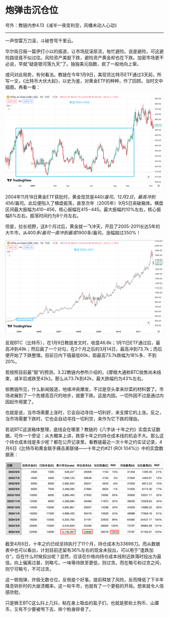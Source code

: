 # 炮弹击沉仓位

号外：教链内参4.13《减半一夜变利空，风幡未动人心动》

* * *

一声惊雷万刀滚，斗破苍穹千里云。

华尔街日报一篇伊打小以的报道，让市场屁滚尿流，匆忙避险。说是避险，可这避险路径竟不似过往。风险资产美股下跌，避险资产黄金却也在下跌。加密市场更不必说，早就“疑是银河落九天”了。独独美元指数，疯了一般地向上窜。

或问对此局势，有何看法。教链在今年1月9日，美现货比特币ETF通过3天前，所写一文，《比特币大伏大起》，以史为鉴，对黄金ETF的种种，作了回顾。当时文中插图，再看一看：

![](2024-04-14-A01.png)

2004年11月18日黄金ETF获批时，黄金现货是$440/盎司。12月2日，最高冲到$456/盎司。此后便陷入了横盘振荡，直至次年（2005年）9月5日突破箱体。横盘区间最大振幅为$410-$456，核心振幅在$415-$445。最大振幅约10%左右，核心振幅6%左右。振荡时间约为8个月左右。

但是，拉长视野，这8个月过后，黄金就一飞冲天，开启了2005-2011长达5年的大牛市，从$400多/盎司一直冲到最高$1900多/盎司，涨幅超过350%！

![](2024-04-14-A02.png)

反观BTC（比特币），在1月9日教链发文时，收盘46.8k；1月11日ETF通过后，最高冲到49k；然后画了一个对勾，在2个月之后的3月14日，最高冲到73.7k；而后便开始了下跌整理。目前日内下插最低60k，距最高73.7k跌幅为18%多、不到20%。

若按照目前最“狠”的预测，3.22教链内参所介绍的，《摩根大通称BTC抛售尚未结束，减半后或跌至42k》。那么从73.7k到42k，最大跌幅约为43%左右。

依教链所见，什么新闻报道，地缘冲突爆发，不过是空头拿来炒菜的材料罢了。市场进展到了一个危楼高百尺的地步，就要下跌。这是内因。一切外因不过是通过内因起作用罢了。

也就是说，当市场需要上涨时，它会自动寻找一切利好，来支撑它的上涨。反之，当市场需要下跌时，它也会自动寻找一切利空，来作为它下跌的理由。

若说BTC这波箱体整理，底线会在哪里？教链的《八字诀·十年之约》实盘实证数据，可作一个旁证：从大概率上讲，跌穿十年之约持仓成本线的机会不大。那么这个持仓成本线是多少呢？都在公开记录里。看教链最近一次十年之约实证记录，4月6日《比特币和黄金联手痛击美联储——十年之约#21 (ROI 104%)》中的实盘数据表：

![](2024-04-14-A03.png)

截至4月6日，十年之约已经坚持执行了11个月，持仓成本为33698刀。而从数据表中也可以看出，计划目前还留有36%左右的现金未投出，可以用于“逢跌加仓”。应在什么时候投出呢？显然，应该在价格向持仓成本线附近跌落时投出为最佳。向上偏离过甚，则略亏。一味等待跌至更低，则过贪。而在略亏和过贪之间，则宁可略亏，不可过贪。

这一顿炮弹，炸毁无数仓位，反倒是个好事。提前释放了风险，反而降低了下半年降息转折时的大崩溃概率。这一轮牛市，也就有了一个更稳的开局。想来就令人倍感欣慰。

只是狮王BTC这么抖上几抖，粘在身上吸血的虱子们，也就是那些土狗币、山寨币，又有不少要被甩下去、摔个粉身碎骨了。

